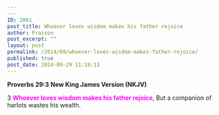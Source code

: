```yaml
---
---
ID: 2061
post_title: Whoever loves wisdom makes his father rejoice
author: Praison
post_excerpt: ""
layout: post
permalink: /2014/09/whoever-loves-wisdom-makes-father-rejoice/
published: true
post_date: 2014-09-29 11:18:13
---
```

<strong>Proverbs 29:3</strong>
<strong> New King James Version (NKJV)</strong>

3 <span style="color: #ff00ff;"><strong>Whoever loves wisdom makes his father rejoice</strong></span>,
But a companion of harlots wastes his wealth.
